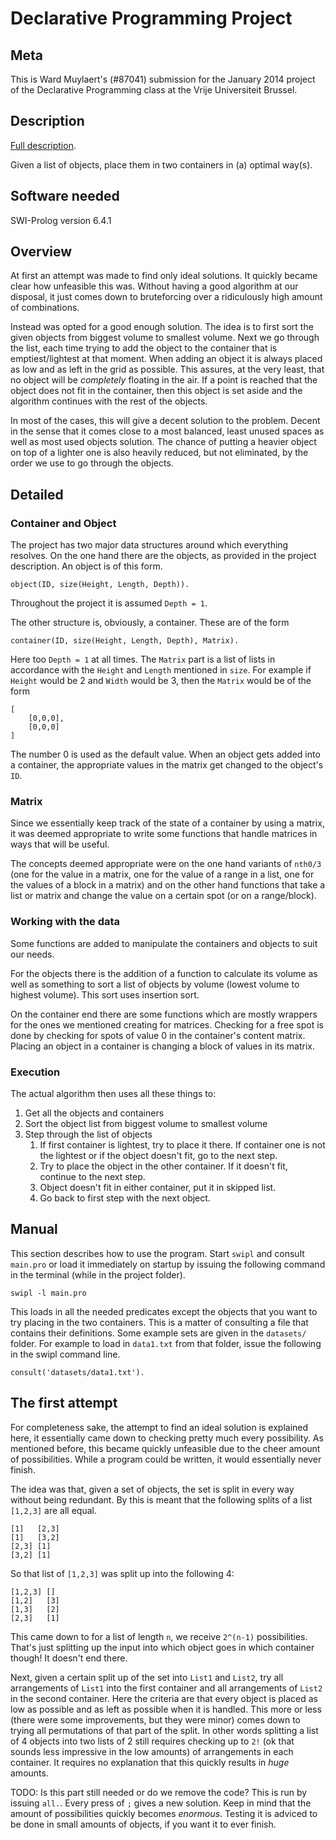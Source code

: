 # Declarative Programming Project

## Meta

This is Ward Muylaert's (#87041) submission for the January 2014 project of the
Declarative Programming class at the Vrije Universiteit Brussel.

## Description

[Full description](https://ai.vub.ac.be/node/1208).

Given a list of objects, place them in two containers in (a) optimal way(s).

## Software needed

SWI-Prolog version 6.4.1

## Overview

At first an attempt was made to find only ideal solutions. It quickly became
clear how unfeasible this was. Without having a good algorithm at our disposal,
it just comes down to bruteforcing over a ridiculously high amount of
combinations.

Instead was opted for a good enough solution. The idea is to first sort the
given objects from biggest volume to smallest volume. Next we go through the
list, each time trying to add the object to the container that is
emptiest/lightest at that moment. When adding an object it is always placed as
low and as left in the grid as possible. This assures, at the very least, that
no object will be *completely* floating in the air. If a point is reached that
the object does not fit in the container, then this object is set aside and the
algorithm continues with the rest of the objects.

In most of the cases, this will give a decent solution to the problem. Decent in
the sense that it comes close to a most balanced, least unused spaces as well as
most used objects solution. The chance of putting a heavier object on top of a
lighter one is also heavily reduced, but not eliminated, by the order we use to
go through the objects.

## Detailed

### Container and Object

The project has two major data structures around which everything resolves. On
the one hand there are the objects, as provided in the project description. An
object is of this form.

    object(ID, size(Height, Length, Depth)).

Throughout the project it is assumed `Depth = 1`.

The other structure is, obviously, a container. These are of the form

    container(ID, size(Height, Length, Depth), Matrix).

Here too `Depth = 1` at all times. The `Matrix` part is a list of lists in
accordance with the `Height` and `Length` mentioned in `size`. For example if
`Height` would be 2 and `Width` would be 3, then the `Matrix` would be of the
form

    [
        [0,0,0],
        [0,0,0]
    ]

The number 0 is used as the default value. When an object gets added into a
container, the appropriate values in the matrix get changed to the object's
`ID`.

### Matrix

Since we essentially keep track of the state of a container by using a matrix,
it was deemed appropriate to write some functions that handle matrices in ways
that will be useful.

The concepts deemed appropriate were on the one hand variants of `nth0/3` (one
for the value in a matrix, one for the value of a range in a list, one for the
values of a block in a matrix) and on the other hand functions that take a list
or matrix and change the value on a certain spot (or on a range/block).

### Working with the data

Some functions are added to manipulate the containers and objects to suit our
needs.

For the objects there is the addition of a function to calculate its volume as
well as something to sort a list of objects by volume (lowest volume to highest
volume). This sort uses insertion sort.

On the container end there are some functions which are mostly wrappers for the
ones we mentioned creating for matrices. Checking for a free spot is done by
checking for spots of value 0 in the container's content matrix. Placing an
object in a container is changing a block of values in its matrix.

### Execution

The actual algorithm then uses all these things to:

1. Get all the objects and containers
2. Sort the object list from biggest volume to smallest volume
3. Step through the list of objects
    1. If first container is lightest, try to place it there. If container one
       is not the lightest or if the object doesn't fit, go to the next step.
    2. Try to place the object in the other container. If it doesn't fit,
       continue to the next step.
    3. Object doesn't fit in either container, put it in skipped list.
    4. Go back to first step with the next object.

## Manual

This section describes how to use the program. Start `swipl` and consult `main.pro`
or load it immediately on startup by issuing the following command in the terminal
(while in the project folder).

    swipl -l main.pro

This loads in all the needed predicates except the objects that you want to try
placing in the two containers. This is a matter of consulting a file that
contains their definitions. Some example sets are given in the `datasets/`
folder. For example to load in `data1.txt` from that folder, issue the following
in the swipl command line.

    consult('datasets/data1.txt').

## The first attempt

For completeness sake, the attempt to find an ideal solution is explained here,
it essentially came down to checking pretty much every possibility. As mentioned
before, this became quickly unfeasible due to the cheer amount of possibilities.
While a program could be written, it would essentially never finish.

The idea was that, given a set of objects, the set is split in every way without
being redundant. By this is meant that the following splits of a list `[1,2,3]`
are all equal.

    [1]   [2,3]
    [1]   [3,2]
    [2,3] [1]
    [3,2] [1]

So that list of `[1,2,3]` was split up into the following 4:

    [1,2,3] []
    [1,2]   [3]
    [1,3]   [2]
    [2,3]   [1]

This came down to for a list of length `n`, we receive `2^(n-1)` possibilities.
That's just splitting up the input into which object goes in which container
though! It doesn't end there.

Next, given a certain split up of the set into `List1` and `List2`, try all
arrangements of `List1` into the first container and all arrangements of `List2`
in the second container. Here the criteria are that every object is placed as
low as possible and as left as possible when it is handled. This more or less
(there were some improvements, but they were minor) comes down to trying all
permutations of that part of the split. In other words splitting a list of 4
objects into two lists of 2 still requires checking up to `2!` (ok that sounds
less impressive in the low amounts) of arrangements in each container. It
requires no explanation that this quickly results in *huge* amounts.

TODO: Is this part still needed or do we remove the code?
This is run by issuing `all.`. Every press of `;` gives a new solution. Keep in
mind that the amount of possibilities quickly becomes *enormous*. Testing it is
adviced to be done in small amounts of objects, if you want it to ever finish.
